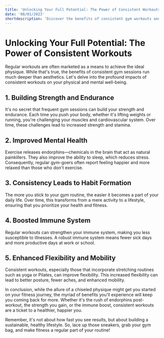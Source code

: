 ```yaml
---
title: 'Unlocking Your Full Potential: The Power of Consistent Workouts'
date: '08/01/2023'
shortdescription: 'Discover the benefits of consistent gym workouts and how they can transform your physical and mental well-being.'
---
```


# Unlocking Your Full Potential: The Power of Consistent Workouts

Regular workouts are often marketed as a means to achieve the ideal physique. While that's true, the benefits of consistent gym sessions run much deeper than aesthetics. Let's delve into the profound impacts of consistent workouts on your physical and mental well-being.

## 1. Building Strength and Endurance

It's no secret that frequent gym sessions can build your strength and endurance. Each time you push your body, whether it's lifting weights or running, you're challenging your muscles and cardiovascular system. Over time, these challenges lead to increased strength and stamina.

## 2. Improved Mental Health

Exercise releases endorphins—chemicals in the brain that act as natural painkillers. They also improve the ability to sleep, which reduces stress. Consequently, regular gym-goers often report feeling happier and more relaxed than those who don't exercise.

## 3. Consistency Leads to Habit Formation

The more you stick to your gym routine, the easier it becomes a part of your daily life. Over time, this transforms from a mere activity to a lifestyle, ensuring that you prioritize your health and fitness.

## 4. Boosted Immune System

Regular workouts can strengthen your immune system, making you less susceptible to illnesses. A robust immune system means fewer sick days and more productive days at work or school.

## 5. Enhanced Flexibility and Mobility

Consistent workouts, especially those that incorporate stretching routines such as yoga or Pilates, can improve flexibility. This increased flexibility can lead to better posture, fewer aches, and enhanced mobility.

In conclusion, while the allure of a chiseled physique might get you started on your fitness journey, the myriad of benefits you'll experience will keep you coming back for more. Whether it's the rush of endorphins post-workout, the strength you gain, or the immune boost, consistent workouts are a ticket to a healthier, happier you.

Remember, it's not about how fast you see results, but about building a sustainable, healthy lifestyle. So, lace up those sneakers, grab your gym bag, and make fitness a regular part of your routine!
